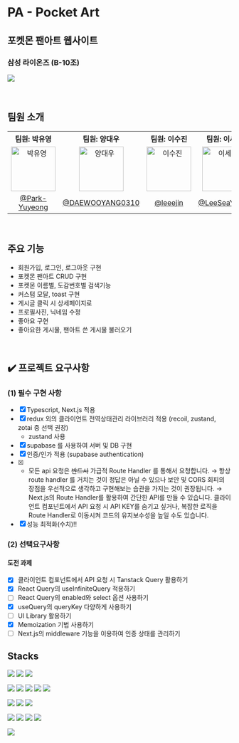 # PA - Pocket Art
## 포켓몬 팬아트 웹사이트
### 삼성 라이온즈 (B-10조)
<img src="https://github.com/user-attachments/assets/ed3c3a0a-40a8-4536-9a90-13df8657db54" />
<br>
<br>
<br>

## 팀원 소개
<table>
  <tbody>
    <tr>
      <th align="center"><b>팀원: 박유영</b></th>
      <th align="center"><b>팀원: 양대우</b></th>
      <th align="center"><b>팀원: 이수진</b></th>
      <th align="center"><b>팀원: 이세영</b></th>
      <th align="center"><b>팀장: 주현우</b></th>
    </tr>
    <tr>
      <td align="center"><img src="https://avatars.githubusercontent.com/u/82076033?v=4" width="100px;" alt="박유영"/></td>
      <td align="center"><img src="https://avatars.githubusercontent.com/u/161686758?v=4" width="100px;" alt="양대우"/></td>
      <td align="center"><img src="https://avatars.githubusercontent.com/u/59927808?v=4" width="100px;" alt="이수진"/></td>
      <td align="center"><img src="https://avatars.githubusercontent.com/u/141402621?v=4" width="100px;" alt="이세영"/></td>
      <td align="center"><img src="https://avatars.githubusercontent.com/u/37990421?v=4" width="100px;" alt="주현우"/></td>
     <tr/>
      <td align="center"><a href="https://github.com/Park-Yuyeong">@Park-Yuyeong</a></td>
      <td align="center"><a href="https://github.com/DAEWOOYANG0310">@DAEWOOYANG0310</a></td>
      <td align="center"><a href="https://github.com/leeejin">@leeejin</a></td>
      <td align="center"><a href="https://github.com/LeeSeaYoung">@LeeSeaYoung</a></td>
       <td align="center"><a href="https://github.com/HyunwooJu">@HyunwooJu</a></td>
    </tr>
  </tbody>
</table>

<br>

## 주요 기능
* 회원가입, 로그인, 로그아웃 구현
* 포켓몬 팬아트 CRUD 구현
* 포켓몬 이름별, 도감번호별 검색기능
* 커스텀 모달, toast 구현
* 게시글 클릭 시 상세페이지로
* 프로필사진, 닉네임 수정
* 좋아요 구현
* 좋아요한 게시물, 팬아트 쓴 게시물 불러오기
<br>

## ✔️ 프로젝트 요구사항
### (1) 필수 구현 사항

- [x]  Typescript, Next.js 적용
- [x]  redux 외의 클라이언트 전역상태관리 라이브러리 적용 (recoil, zustand, zotai 중 선택 권장)
    - zustand 사용
- [x]  supabase 를 사용하여 서버 및 DB 구현
- [x]  인증/인가 적용 (supabase authentication)
- [x]  - 모든 api 요청은 ~~반드시~~ 가급적 Route Handler 를 통해서 요청합니다.
    → 항상 route handler 를 거치는 것이 정답은 아닐 수 있으나 보안 및 CORS 회피의 장점을 우선적으로 생각하고 구현해보는 습관을 가지는 것이 권장됩니다.
    → Next.js의 Route Handler를 활용하여 간단한 API를 만들 수 있습니다. 클라이언트 컴포넌트에서 API 요청 시 API KEY를 숨기고 싶거나, 복잡한 로직을 Route Handler로 이동시켜 코드의 유지보수성을 높일 수도 있습니다.
- [x] 성능 최적화(수치)‼️

### (2) 선택요구사항
  #### 도전 과제

- [x]  클라이언트 컴포넌트에서 API 요청 시 Tanstack Query 활용하기
- [x]  React Query의 useInfiniteQuery 적용하기
- [ ]  React Query의 enabled와 select 옵션 사용하기
- [x]  useQuery의 queryKey 다양하게 사용하기
- [ ]  UI Library 활용하기
- [x]  Memoization 기법 사용하기
- [ ]  Next.js의 middleware 기능을 이용하여 인증 상태를 관리하기

## Stacks
<img src="https://img.shields.io/badge/html5-E34F26?style=for-the-badge&logo=html5&logoColor=white"> <img src="https://img.shields.io/badge/css3-1572B6?style=for-the-badge&logo=css3&logoColor=white"> <img src="https://img.shields.io/badge/javascript-F7DF1E?style=for-the-badge&logo=javascript&logoColor=black">

<img src="https://img.shields.io/badge/Next-black?style=for-the-badge&logo=next.js&logoColor=white" /> <img src="https://img.shields.io/badge/React-61DAFB?style=for-the-badge&logo=React&logoColor=black"/>
<img src="https://img.shields.io/badge/tailwindcss-%2338B2AC.svg?style=for-the-badge&logo=tailwind-css&logoColor=white"/>
<img src="https://img.shields.io/badge/-Tanstack%20Query-FF4154?style=for-the-badge&logo=react%20query&logoColor=white" />
<img src="https://img.shields.io/badge/NPM-%23CB3837.svg?style=for-the-badge&logo=npm&logoColor=white" />

<img src="https://img.shields.io/badge/prettier-F7B93E?style=for-the-badge&logo=prettier&logoColor=white"> <img src="https://img.shields.io/badge/visual studio code-007ACC?style=for-the-badge&logo=visual studio code&logoColor=white">
<img src="https://img.shields.io/badge/Vercel-000000?style=for-the-badge&logo=Vercel&logoColor=white"/>

<img src="https://img.shields.io/badge/git-F05032?style=for-the-badge&logo=git&logoColor=white"> <img src="https://img.shields.io/badge/github-181717?style=for-the-badge&logo=github&logoColor=white"> <img src="https://img.shields.io/badge/slack-4A154B?style=for-the-badge&logo=slack&logoColor=white"> <img src="https://img.shields.io/badge/notion-000000?style=for-the-badge&logo=notion&logoColor=white">

<img src="https://img.shields.io/badge/figma-F24E1E?style=for-the-badge&logo=figma&logoColor=white">
